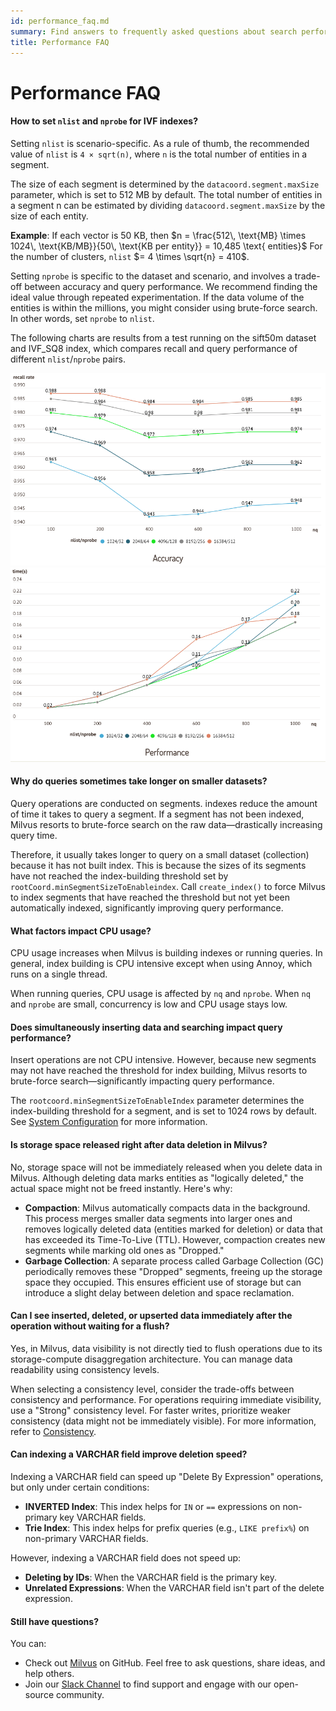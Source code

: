 ```yaml
---
id: performance_faq.md
summary: Find answers to frequently asked questions about search performance, performance enhancements, and other performance related issues.
title: Performance FAQ
---
```


# Performance FAQ

<!-- TOC -->


<!-- /TOC -->

#### How to set `nlist` and `nprobe` for IVF indexes?

Setting `nlist` is scenario-specific. As a rule of thumb, the recommended value of `nlist` is `4 × sqrt(n)`, where `n` is the total number of entities in a segment.

The size of each segment is determined by the `datacoord.segment.maxSize` parameter, which is set to 512 MB by default. The total number of entities in a segment n can be estimated by dividing `datacoord.segment.maxSize` by the size of each entity.

**Example**: If each vector is 50 KB, then $n = \frac{512\, \text{MB} \times 1024\, \text{KB/MB}}{50\, \text{KB per entity}} = 10,485 \text{ entities}$
For the number of clusters, `nlist` $= 4 \times \sqrt{n} = 410$.

Setting `nprobe` is specific to the dataset and scenario, and involves a trade-off between accuracy and query performance. We recommend finding the ideal value through repeated experimentation.
If the data volume of the entities is within the millions, you might consider using brute-force search. In other words, set `nprobe` to `nlist`.

The following charts are results from a test running on the sift50m dataset and IVF_SQ8 index, which compares recall and query performance of different `nlist`/`nprobe` pairs.

![Accuracy test](../../../assets/accuracy_nlist_nprobe.png "Accuracy test.")
![Performance test](../../../assets/performance_nlist_nprobe.png "Performance test.")

#### Why do queries sometimes take longer on smaller datasets?

Query operations are conducted on segments. indexes reduce the amount of time it takes to query a segment. If a segment has not been indexed, Milvus resorts to brute-force search on the raw data—drastically increasing query time.

Therefore, it usually takes longer to query on a small dataset (collection) because it has not built index. This is because the sizes of its segments have not reached the index-building threshold set by `rootCoord.minSegmentSizeToEnableindex`. Call `create_index()` to force Milvus to index segments that have reached the threshold but not yet been automatically indexed, significantly improving query performance.


#### What factors impact CPU usage?

CPU usage increases when Milvus is building indexes or running queries. In general, index building is CPU intensive except when using Annoy, which runs on a single thread.

When running queries, CPU usage is affected by `nq` and `nprobe`. When `nq` and `nprobe` are small, concurrency is low and CPU usage stays low.

#### Does simultaneously inserting data and searching impact query performance?

Insert operations are not CPU intensive. However, because new segments may not have reached the threshold for index building, Milvus resorts to brute-force search—significantly impacting query performance.

The `rootcoord.minSegmentSizeToEnableIndex` parameter determines the index-building threshold for a segment, and is set to 1024 rows by default. See [System Configuration](system_configuration.md) for more information.

#### Is storage space released right after data deletion in Milvus?

No, storage space will not be immediately released when you delete data in Milvus. Although deleting data marks entities as "logically deleted," the actual space might not be freed instantly. Here's why:

- **Compaction**: Milvus automatically compacts data in the background. This process merges smaller data segments into larger ones and removes logically deleted data (entities marked for deletion) or data that has exceeded its Time-To-Live (TTL). However, compaction creates new segments while marking old ones as "Dropped."
- **Garbage Collection**: A separate process called Garbage Collection (GC) periodically removes these "Dropped" segments, freeing up the storage space they occupied. This ensures efficient use of storage but can introduce a slight delay between deletion and space reclamation.

#### Can I see inserted, deleted, or upserted data immediately after the operation without waiting for a flush?

Yes, in Milvus, data visibility is not directly tied to flush operations due to its storage-compute disaggregation architecture. You can manage data readability using consistency levels.

When selecting a consistency level, consider the trade-offs between consistency and performance. For operations requiring immediate visibility, use a "Strong" consistency level. For faster writes, prioritize weaker consistency (data might not be immediately visible). For more information, refer to [Consistency](consistency.md).

#### Can indexing a VARCHAR field improve deletion speed?

Indexing a VARCHAR field can speed up "Delete By Expression" operations, but only under certain conditions:

- **INVERTED Index**: This index helps for `IN` or `==` expressions on non-primary key VARCHAR fields.
- **Trie Index**: This index helps for prefix queries (e.g., `LIKE prefix%`) on non-primary VARCHAR fields.

However, indexing a VARCHAR field does not speed up:

- **Deleting by IDs**: When the VARCHAR field is the primary key.
- **Unrelated Expressions**: When the VARCHAR field isn't part of the delete expression.

#### Still have questions?

You can:

- Check out [Milvus](https://github.com/milvus-io/milvus/issues) on GitHub. Feel free to ask questions, share ideas, and help others.
- Join our [Slack Channel](https://join.slack.com/t/milvusio/shared_invite/enQtNzY1OTQ0NDI3NjMzLWNmYmM1NmNjOTQ5MGI5NDhhYmRhMGU5M2NhNzhhMDMzY2MzNDdlYjM5ODQ5MmE3ODFlYzU3YjJkNmVlNDQ2ZTk) to find support and engage with our open-source community.
